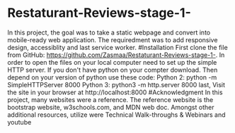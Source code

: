 # Restaturant-Reviews-stage-1-

In this project, the goal was to take a static webpage and convert into mobile-ready web application. The requiredment was to add responsive design, accessiblity and last service worker. 
#Installation
First clone the file from GitHub: https://github.com/Zasmaa/Restaturant-Reviews-stage-1-. 
In order to open the files on your local computer need to set up the simple HTTP server.  If you don't have python on your compter download. Then depend on your version of python use these code: 
Python 2: python -m SimpleHTTPServer 8000 
Python 3: python3 -m http.server 8000
last, Visit the site in your browser at http://localhost:8000
#Acknowledgment
In this project, many websites were a reference. The reference website is the bootstrap website, w3schools.com, and MDN web doc. Amongst other additional resources, utilize were Technical Walk-throughs & Webinars and youtube
